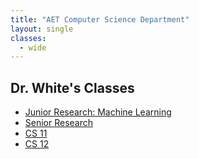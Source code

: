 ```yaml
---
title: "AET Computer Science Department"
layout: single
classes:
  - wide
---
```


## Dr. White's Classes

  * [Junior Research: Machine Learning](white/2025/ML/calendar.md)
  * [Senior Research](white/2025/research/calendar.md)
  * [CS 11](white/2025/CS11/calendar.md)
  * [CS 12](white/2025/CS12/calendar.md)

